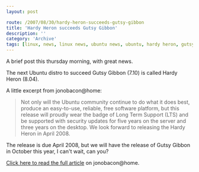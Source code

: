 ```yaml
---
layout: post

route: /2007/08/30/hardy-heron-succeeds-gutsy-gibbon
title: 'Hardy Heron succeeds Gutsy Gibbon'
description: ''
category: 'Archive'
tags: [linux, news, linux news, ubuntu news, ubuntu, hardy heron, gutsy gibbon]
---
```


A brief post this thursday morning, with great news.

The next Ubuntu distro to succeed Gutsy Gibbon (7.10) is called Hardy Heron
(8.04).

A little excerpt from jonobacon@home:

> Not only will the Ubuntu community continue to do what it does best, produce
> an easy-to-use, reliable, free software platform, but this release will
> proudly wear the badge of Long Term Support (LTS) and be supported with
> security updates for five years on the server and three years on the desktop.
> We look forward to releasing the Hardy Heron in April 2008.

The release is due April 2008, but we will have the release of Gutsy Gibbon in
October this year, I can't wait, can you?

<a class="ph" target="_blank" rel="noopener noreferrer" href="http://www.jonobacon.org/?p=1017">Click
here to read the full article</a> on jonobacon@home.
